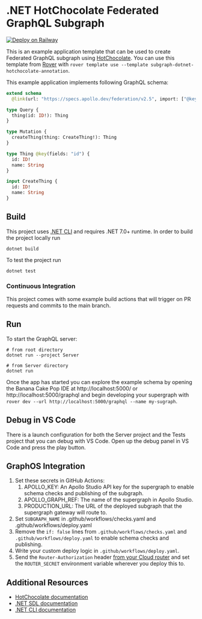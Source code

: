 # .NET HotChocolate Federated GraphQL Subgraph

[![Deploy on Railway](https://railway.app/button.svg)](https://railway.app/template/MeiYeR?referralCode=neALOu)

This is an example application template that can be used to create Federated GraphQL subgraph using [HotChocolate](https://chillicream.com/docs/hotchocolate/v13). You can use this template from [Rover](https://www.apollographql.com/docs/rover/commands/template/) with `rover template use --template subgraph-dotnet-hotchocolate-annotation`.

This example application implements following GraphQL schema:

```graphql
extend schema
  @link(url: "https://specs.apollo.dev/federation/v2.5", import: ["@key"])

type Query {
  thing(id: ID!): Thing
}

type Mutation {
  createThing(thing: CreateThing!): Thing
}

type Thing @key(fields: "id") {
  id: ID!
  name: String
}

input CreateThing {
  id: ID!
  name: String
}
```

## Build

This project uses [.NET CLI](https://learn.microsoft.com/en-us/dotnet/core/tools/) and requires .NET 7.0+ runtime. In order to build the project locally run

```shell
dotnet build
```

To test the project run

```shell
dotnet test
```

### Continuous Integration

This project comes with some example build actions that will trigger on PR requests and commits to the main branch.

## Run

To start the GraphQL server:

```shell script
# from root directory
dotnet run --project Server

# from Server directory
dotnet run
```

Once the app has started you can explore the example schema by opening the Banana Cake Pop IDE at http://localhost:5000/ or http://localhost:5000/graphql and begin developing your supergraph with `rover dev --url http://localhost:5000/graphql --name my-sugraph`.

## Debug in VS Code

There is a launch configuration for both the Server project and the Tests project that you can debug with VS Code. Open up the debug panel in VS Code and press the play button.

## GraphOS Integration

1. Set these secrets in GitHub Actions:
   1. APOLLO_KEY: An Apollo Studio API key for the supergraph to enable schema checks and publishing of the
      subgraph.
   2. APOLLO_GRAPH_REF: The name of the supergraph in Apollo Studio.
   3. PRODUCTION_URL: The URL of the deployed subgraph that the supergraph gateway will route to.
2. Set `SUBGRAPH_NAME` in .github/workflows/checks.yaml and .github/workflows/deploy.yaml
3. Remove the `if: false` lines from `.github/workflows/checks.yaml` and `.github/workflows/deploy.yaml` to enable schema checks and publishing.
4. Write your custom deploy logic in `.github/workflows/deploy.yaml`.
5. Send the `Router-Authorization` header [from your Cloud router](https://www.apollographql.com/docs/graphos/routing/cloud-configuration#managing-secrets) and set the `ROUTER_SECRET` environment variable wherever you deploy this to.

## Additional Resources

- [HotChocolate documentation](https://chillicream.com/docs/hotchocolate/v13)
- [.NET SDL documentation](https://learn.microsoft.com/en-us/dotnet/core/sdk)
- [.NET CLI documentation](https://learn.microsoft.com/en-us/dotnet/core/tools/)
